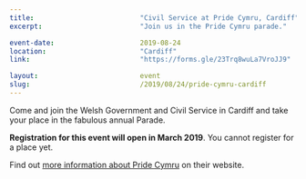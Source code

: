 ```yaml
---
title:  						"Civil Service at Pride Cymru, Cardiff"
excerpt:	  					"Join us in the Pride Cymru parade."

event-date:	 					2019-08-24
location: 						"Cardiff"
link:							"https://forms.gle/23Trq8wuLa7VroJJ9"

layout: 						event
slug:							/2019/08/24/pride-cymru-cardiff
---
```


Come and join the Welsh Government and Civil Service in Cardiff and take your place in the fabulous annual Parade.

**Registration for this event will open in March 2019**. You cannot register for a place yet.

Find out [more information about Pride Cymru](http://www.pridecymru.co.uk/events/event/pride-cymrus-big-weekend/) on their website.